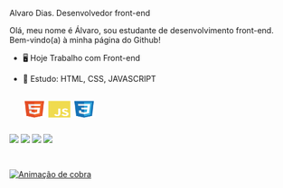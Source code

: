 Alvaro Dias. Desenvolvedor front-end

Olá, meu nome é Álvaro, sou estudante de desenvolvimento front-end.
Bem-vindo(a) à minha página do Github!

- 🖥️ Hoje Trabalho com Front-end
- 📖 Estudo: HTML, CSS, JAVASCRIPT

  <div style="display: inline_block"><br>
  <img align="center" alt="Rafa-Js" height="30" width="40" 
    src="https://raw.githubusercontent.com/devicons/devicon/master/icons/html5/html5-original.svg">
     <img align="center" alt="Rafa-HTML" height="30" width="40" 
    src="https://raw.githubusercontent.com/devicons/devicon/master/icons/javascript/javascript-plain.svg">
  <img align="center" alt="Rafa-CSS" height="30" width="40" 
  src="https://raw.githubusercontent.com/devicons/devicon/master/icons/css3/css3-original.svg">
</div>

##

<div> 
 
  <a href="https://www.instagram.com/alvarodias099/" target="_blank"><img src="https://img.shields.io/badge/-Instagram-%23E4405F?style=for-the-badge&logo=instagram&logoColor=white" target="_blank"></a>
 <a href="https://discord.com/channels/@me" target="_blank"><img src="https://img.shields.io/badge/Discord-7289DA?style=for-the-badge&logo=discord&logoColor=white" target="_blank"></a> 
  <a href = "https://mail.google.com/mail/u/0/?tab=rm&ogbl#inbox"><img src="https://img.shields.io/badge/-Gmail-%23333?style=for-the-badge&logo=gmail&logoColor=white" target="_blank"></a>
  <a href="https://www.linkedin.com/in/%C3%A1lvaro-dias-0b1b01188/" target="_blank"><img src="https://img.shields.io/badge/-LinkedIn-%230077B5?style=for-the-badge&logo=linkedin&logoColor=white" target="_blank"></a> 

</div>

##
<div style="display: flex; gap: 10px">
  <a href="https://www.linkedin.com/in/álvaro-dias-0b1b01188/)>
  <img height="180em" src="https://github-readme-stats.vercel.app/api?username=MARCIAHELENALIMA&show_icons=true&theme=jolly&include_all_commits=true&count_private=true"/>
</div>
  
![ Animação de cobra ](https://user-images.githubusercontent.com/112713600/210834429-99258731-0f98-46ea-b0cc-ccf38a664124.svg)

